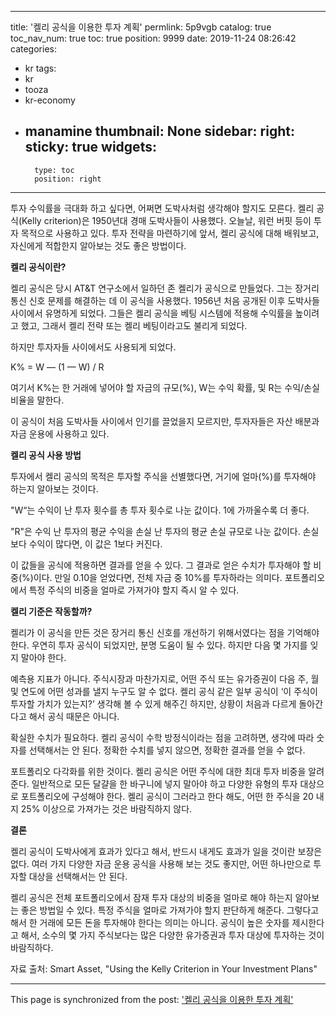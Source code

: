 
---
title: '켈리 공식을 이용한 투자 계획'
permlink: 5p9vgb
catalog: true
toc_nav_num: true
toc: true
position: 9999
date: 2019-11-24 08:26:42
categories:
- kr
tags:
- kr
- tooza
- kr-economy
- manamine
thumbnail: None
sidebar:
    right:
        sticky: true
widgets:
    -
        type: toc
        position: right
---


투자 수익률을 극대화 하고 싶다면, 어쩌면 도박사처럼 생각해야 할지도 모른다. 켈리 공식(Kelly criterion)은 1950년대 경매 도박사들이 사용했다. 오늘날, 워런 버핏 등이 투자 목적으로 사용하고 있다. 투자 전략을 마련하기에 앞서, 켈리 공식에 대해 배워보고, 자신에게 적합한지 알아보는 것도 좋은 방법이다.  

**켈리 공식이란?** 

켈리 공식은 당시 AT&T 연구소에서 일하던 존 켈리가 공식으로 만들었다. 그는 장거리 통신 신호 문제를 해결하는 데 이 공식을 사용했다. 1956년 처음 공개된 이후 도박사들 사이에서 유명하게 되었다. 그들은 켈리 공식을 베팅 시스템에 적용해 수익률을 높이려고 했고, 그래서 켈리 전략 또는 켈리 베팅이라고도 불리게 되었다.
 
하지만 투자자들 사이에서도 사용되게 되었다.  

K% = W — (1 — W) / R 

여기서 K%는 한 거래에 넣어야 할 자금의 규모(%), W는 수익 확률, 및 R는 수익/손실 비율을 말한다.  

이 공식이 처음 도박사들 사이에서 인기를 끌었을지 모르지만, 투자자들은 자산 배분과 자금 운용에 사용하고 있다.

**켈리 공식 사용 방법** 

투자에서 켈리 공식의 목적은 투자할 주식을 선별했다면, 거기에 얼마(%)를 투자해야 하는지 알아보는 것이다.  

"W“는 수익이 난 투자 횟수를 총 투자 횟수로 나눈 값이다. 1에 가까울수록 더 좋다.  

"R"은 수익 난 투자의 평균 수익을 손실 난 투자의 평균 손실 규모로 나눈 값이다. 손실보다 수익이 많다면, 이 값은 1보다 커진다.  

이 값들을 공식에 적용하면 결과를 얻을 수 있다. 그 결과로 얻은 수치가 투자해야 할 비중(%)이다. 만일 0.10을 얻었다면, 전체 자금 중 10%를 투자하라는 의미다. 포트폴리오에서 특정 주식의 비중을 얼마로 가져가야 할지 즉시 알 수 있다.  

**켈리 기준은 작동할까?** 

켈리가 이 공식을 만든 것은 장거리 통신 신호를 개선하기 위해서였다는 점을 기억해야 한다. 우연히 투자 공식이 되었지만, 분명 도움이 될 수 있다. 하지만 다음 몇 가지를 잊지 말아야 한다.  

예측용 지표가 아니다. 주식시장과 마찬가지로, 어떤 주식 또는 유가증권이 다음 주, 월 및 연도에 어떤 성과를 낼지 누구도 알 수 없다. 켈리 공식 같은 일부 공식이 ‘이 주식이 투자할 가치가 있는지?’ 생각해 볼 수 있게 해주긴 하지만, 상황이 처음과 다르게 돌아간다고 해서 공식 때문은 아니다.  

확실한 수치가 필요하다. 켈리 공식이 수학 방정식이라는 점을 고려하면, 생각에 따라 숫자를 선택해서는 안 된다. 정확한 수치를 넣지 않으면, 정확한 결과를 얻을 수 없다. 

포트폴리오 다각화를 위한 것이다. 켈리 공식은 어떤 주식에 대한 최대 투자 비중을 알려준다. 일반적으로 모든 달걀을 한 바구니에 넣지 말아야 하고 다양한 유형의 투자 대상으로 포트폴리오에 구성해야 한다. 켈리 공식이 그러라고 한다 해도, 어떤 한 주식을 20 내지 25% 이상으로 가져가는 것은 바람직하지 않다.  

**결론** 

켈리 공식이 도박사에게 효과가 있다고 해서, 반드시 내게도 효과가 일을 것이란 보장은 없다. 여러 가지 다양한 자금 운용 공식을 사용해 보는 것도 좋지만, 어떤 하나만으로 투자할 대상을 선택해서는 안 된다.  

켈리 공식은 전체 포트폴리오에서 잠재 투자 대상의 비중을 얼마로 해야 하는지 알아보는 좋은 방법일 수 있다. 특정 주식을 얼마로 가져가야 할지 판단하게 해준다. 그렇다고 해서 한 거래에 모든 돈을 투자해야 한다는 의미는 아니다. 공식이 높은 숫자를 제시한다고 해서, 소수의 몇 가지 주식보다는 많은 다양한 유가증권과 투자 대상에 투자하는 것이 바람직하다.

자료 출처: Smart Asset, "Using the Kelly Criterion in Your Investment Plans"

- - -

This page is synchronized from the post: ['켈리 공식을 이용한 투자 계획'](https://steemit.com/@pius.pius/5p9vgb)

